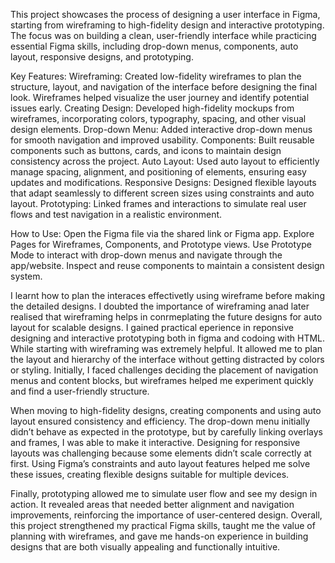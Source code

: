 This project showcases the process of designing a user interface in Figma, starting from wireframing to high-fidelity design and interactive prototyping. The focus was on building a clean, user-friendly interface while practicing essential Figma skills, including drop-down menus, components, auto layout, responsive designs, and prototyping.

Key Features:
Wireframing: Created low-fidelity wireframes to plan the structure, layout, and navigation of the interface before designing the final look. Wireframes helped visualize the user journey and identify potential issues early.
Creating Design: Developed high-fidelity mockups from wireframes, incorporating colors, typography, spacing, and other visual design elements.
Drop-down Menu: Added interactive drop-down menus for smooth navigation and improved usability.
Components: Built reusable components such as buttons, cards, and icons to maintain design consistency across the project.
Auto Layout: Used auto layout to efficiently manage spacing, alignment, and positioning of elements, ensuring easy updates and modifications.
Responsive Designs: Designed flexible layouts that adapt seamlessly to different screen sizes using constraints and auto layout.
Prototyping: Linked frames and interactions to simulate real user flows and test navigation in a realistic environment.

How to Use:
Open the Figma file via the shared link or Figma app.
Explore Pages for Wireframes, Components, and Prototype views.
Use Prototype Mode to interact with drop-down menus and navigate through the app/website.
Inspect and reuse components to maintain a consistent design system.

I learnt how to plan the interaces effectivetly using wireframe before making the detailed designs. I doubted the importance of wireframing anad later realised that wireframing helps in conrmeplating the future designs for auto layout for scalable designs. I gained practical eperience in reponsive designing and interactive prototyping both in figma and codoing with HTML.
While starting with wireframing was extremely helpful. It allowed me to plan the layout and hierarchy of the interface without getting distracted by colors or styling. Initially, I faced challenges deciding the placement of navigation menus and content blocks, but wireframes helped me experiment quickly and find a user-friendly structure.

When moving to high-fidelity designs, creating components and using auto layout ensured consistency and efficiency. The drop-down menu initially didn’t behave as expected in the prototype, but by carefully linking overlays and frames, I was able to make it interactive. Designing for responsive layouts was challenging because some elements didn’t scale correctly at first. Using Figma’s constraints and auto layout features helped me solve these issues, creating flexible designs suitable for multiple devices.

Finally, prototyping allowed me to simulate user flow and see my design in action. It revealed areas that needed better alignment and navigation improvements, reinforcing the importance of user-centered design.
Overall, this project strengthened my practical Figma skills, taught me the value of planning with wireframes, and gave me hands-on experience in building designs that are both visually appealing and functionally intuitive.
